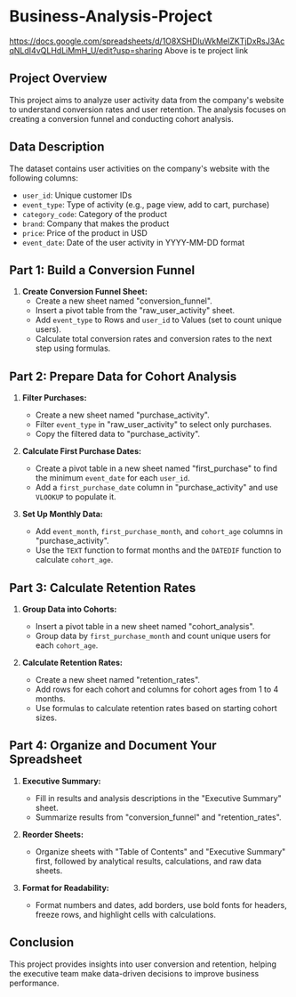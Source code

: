 # Business-Analysis-Project
https://docs.google.com/spreadsheets/d/1O8XSHDluWkMelZKTjDxRsJ3AcqNLdI4vQLHdLiMmH_U/edit?usp=sharing
Above is te project link

## Project Overview
This project aims to analyze user activity data from the company's website to understand conversion rates and user retention. The analysis focuses on creating a conversion funnel and conducting cohort analysis.

## Data Description
The dataset contains user activities on the company's website with the following columns:
- `user_id`: Unique customer IDs
- `event_type`: Type of activity (e.g., page view, add to cart, purchase)
- `category_code`: Category of the product
- `brand`: Company that makes the product
- `price`: Price of the product in USD
- `event_date`: Date of the user activity in YYYY-MM-DD format

## Part 1: Build a Conversion Funnel

1. **Create Conversion Funnel Sheet:**
    - Create a new sheet named "conversion_funnel".
    - Insert a pivot table from the "raw_user_activity" sheet.
    - Add `event_type` to Rows and `user_id` to Values (set to count unique users).
    - Calculate total conversion rates and conversion rates to the next step using formulas.

## Part 2: Prepare Data for Cohort Analysis

1. **Filter Purchases:**
    - Create a new sheet named "purchase_activity".
    - Filter `event_type` in "raw_user_activity" to select only purchases.
    - Copy the filtered data to "purchase_activity".

2. **Calculate First Purchase Dates:**
    - Create a pivot table in a new sheet named "first_purchase" to find the minimum `event_date` for each `user_id`.
    - Add a `first_purchase_date` column in "purchase_activity" and use `VLOOKUP` to populate it.

3. **Set Up Monthly Data:**
    - Add `event_month`, `first_purchase_month`, and `cohort_age` columns in "purchase_activity".
    - Use the `TEXT` function to format months and the `DATEDIF` function to calculate `cohort_age`.

## Part 3: Calculate Retention Rates

1. **Group Data into Cohorts:**
    - Insert a pivot table in a new sheet named "cohort_analysis".
    - Group data by `first_purchase_month` and count unique users for each `cohort_age`.

2. **Calculate Retention Rates:**
    - Create a new sheet named "retention_rates".
    - Add rows for each cohort and columns for cohort ages from 1 to 4 months.
    - Use formulas to calculate retention rates based on starting cohort sizes.

## Part 4: Organize and Document Your Spreadsheet

1. **Executive Summary:**
    - Fill in results and analysis descriptions in the "Executive Summary" sheet.
    - Summarize results from "conversion_funnel" and "retention_rates".

2. **Reorder Sheets:**
    - Organize sheets with "Table of Contents" and "Executive Summary" first, followed by analytical results, calculations, and raw data sheets.

3. **Format for Readability:**
    - Format numbers and dates, add borders, use bold fonts for headers, freeze rows, and highlight cells with calculations.

## Conclusion
This project provides insights into user conversion and retention, helping the executive team make data-driven decisions to improve business performance.
